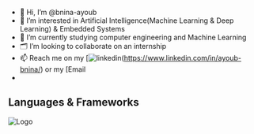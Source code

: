 - 👋 Hi, I’m @bnina-ayoub
- 👀 I’m interested in Artificial Intelligence(Machine Learning & Deep Learning) & Embedded Systems
- 🌱 I’m currently studying computer engineering and Machine Learning
- 🗂️ I’m looking to collaborate on an internship
- 📫 Reach me on my [![linkedin](https://camo.githubusercontent.com/d74e5f1536c50380055c58bda7482e9acf52e41def3c02a25e5de66f53591bbf/68747470733a2f2f7777772e6c696e6b6564696e2e636f6d2f696e2f61796f75622d626e696e612f)(https://www.linkedin.com/in/ayoub-bnina/)
 or my [Email
- 
## Languages & Frameworks
![Logo](https://camo.githubusercontent.com/7027d600ec17ac3977aaf427063f446c82834cfaab188e9d81f09d8971beb5f9/68747470733a2f2f696d672e69636f6e73382e636f6d2f636f6c6f722f34382f3030303030302f7261737062657272792d70692e706e67)

<!---
bnina-ayoub/bnina-ayoub is a ✨ special ✨ repository because its `README.md` (this file) appears on your GitHub profile.
You can click the Preview link to take a look at your changes.
--->
